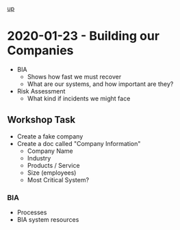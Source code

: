 
[up](./index.md)

# 2020-01-23 - Building our Companies

- BIA
	- Shows how fast we must recover
	- What are our systems, and how important are they?
- Risk Assessment
	- What kind if incidents we might face

## Workshop Task

- Create a fake company
- Create a doc called "Company Information"
	- Company Name
	- Industry
	- Products / Service
	- Size (employees)
	- Most Critical System?

### BIA

- Processes
- BIA system resources
